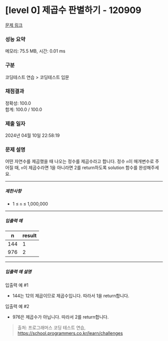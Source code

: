 # [level 0] 제곱수 판별하기 - 120909 

[문제 링크](https://school.programmers.co.kr/learn/courses/30/lessons/120909) 

### 성능 요약

메모리: 75.5 MB, 시간: 0.01 ms

### 구분

코딩테스트 연습 > 코딩테스트 입문

### 채점결과

정확성: 100.0<br/>합계: 100.0 / 100.0

### 제출 일자

2024년 04월 10일 22:58:19

### 문제 설명

<p>어떤 자연수를 제곱했을 때 나오는 정수를 제곱수라고 합니다. 정수 <code>n</code>이 매개변수로 주어질 때, <code>n</code>이 제곱수라면 1을 아니라면 2를 return하도록 solution 함수를 완성해주세요.</p>

<hr>

<h5>제한사항</h5>

<ul>
<li>1 ≤ <code>n</code> ≤ 1,000,000</li>
</ul>

<hr>

<h5>입출력 예</h5>
<table class="table">
        <thead><tr>
<th>n</th>
<th>result</th>
</tr>
</thead>
        <tbody><tr>
<td>144</td>
<td>1</td>
</tr>
<tr>
<td>976</td>
<td>2</td>
</tr>
</tbody>
      </table>
<hr>

<h5>입출력 예 설명</h5>

<p>입출력 예 #1</p>

<ul>
<li>144는 12의 제곱이므로 제곱수입니다. 따라서 1을 return합니다.</li>
</ul>

<p>입출력 예 #2</p>

<ul>
<li>976은 제곱수가 아닙니다. 따라서 2를 return합니다.</li>
</ul>


> 출처: 프로그래머스 코딩 테스트 연습, https://school.programmers.co.kr/learn/challenges